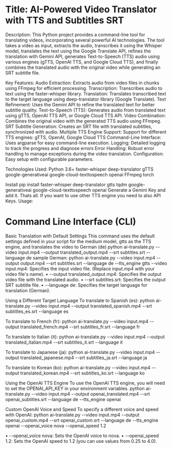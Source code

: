 <h1>Title: AI-Powered Video Translator with TTS and Subtitles SRT</h1>

Description:
This Python project provides a command-line tool for translating videos, incorporating several powerful AI technologies. The tool takes a video as input, extracts the audio, transcribes it using the Whisper model, translates the text using the Google Translate API, refines the translation with Gemini API, generates Text-to-Speech (TTS) audio using various engines (gTTS, OpenAI TTS, and Google Cloud TTS), and finally combines the translated audio with the original video while generating an SRT subtitle file.

Key Features:
    Audio Extraction: Extracts audio from video files in chunks using FFmpeg for efficient processing.
    Transcription: Transcribes audio to text using the faster-whisper library.
    Translation: Translates transcribed text to the target language using deep-translator library (Google Translate).
    Text Refinement: Uses the Gemini API to refine the translated text for better subtitle quality.
    Text-to-Speech (TTS): Generates audio from translated text using gTTS, OpenAI TTS API, or Google Cloud TTS API.
    Video Combination: Combines the original video with the generated TTS audio using FFmpeg.
    SRT Subtitle Generation: Creates an SRT file with translated subtitles, synchronized with audio.
    Multiple TTS Engine Support: Support for different TTS engines: gTTS, OpenAI, Google Cloud TTS
    Command-Line Interface: Uses argparse for easy command-line execution.
    Logging: Detailed logging to track the progress and diagnose errors
    Error Handling: Robust error handling to manage exceptions during the video translation.
    Configuration: Easy setup with configurable parameters.

Technologies Used:
    Python 3.6+
    faster-whisper
    deep-translator
    gTTS
    google-generativeai
    google-cloud-texttospeech
    openai
    FFmpeg
    torch

Install
pip install faster-whisper deep-translator gtts tqdm google-generativeai google-cloud-texttospeech openai
Generate a Gemini Key and add it. Thats all. If you want to use other TTS engine you need to also API Keys.
Usage:

# Command Line Interface (CLI)

Basic Translation with Default Settings
This command uses the default settings defined in your script for the medium model, gtts as the TTS engine, and translates the video to German (de)
      python ai-translate.py --video input.mp4 --output translated_output.mp4 --srt subtitles.srt --language de
sample German: python ai-translate.py --video input.mp4 --output output.mp4 --srt subtitles.srt --language de --tts_engine gtts
    --video input.mp4: Specifies the input video file. (Replace input.mp4 with your video file's name).
•	--output translated_output.mp4: Specifies the output video file with the translated audio.
•	--srt subtitles.srt: Specifies the output SRT subtitle file.
•	--language de: Specifies the target language for translation (German).

Using a Different Target Language
To translate to Spanish (es):
      python ai-translate.py --video input.mp4 --output translated_spanish.mp4 --srt subtitles_es.srt --language es
    
To translate to French (fr):
      python ai-translate.py --video input.mp4 --output translated_french.mp4 --srt subtitles_fr.srt --language fr
    
To translate to Italian (it):
      python ai-translate.py --video input.mp4 --output translated_italian.mp4 --srt subtitles_it.srt --language it
    
To translate to Japanese (ja):
      python ai-translate.py --video input.mp4 --output translated_japanese.mp4 --srt subtitles_ja.srt --language ja
    
To translate to Korean (ko):
      python ai-translate.py --video input.mp4 --output translated_korean.mp4 --srt subtitles_ko.srt --language ko
    
Using the OpenAI TTS Engine
To use the OpenAI TTS engine, you will need to set the OPENAI_API_KEY in your environment variables.
      python ai-translate.py --video input.mp4 --output openai_translated.mp4 --srt openai_subtitles.srt --language de --tts_engine openai
    
Custom OpenAI Voice and Speed
To specify a different voice and speed with OpenAI:
      python ai-translate.py --video input.mp4 --output openai_custom.mp4 --srt openai_custom.srt --language de --tts_engine openai --openai_voice nova --openai_speed 1.2
    
•	--openai_voice nova: Sets the OpenAI voice to nova.
•	--openai_speed 1.2: Sets the OpenAI speed to 1.2 (you can use values from 0.25 to 4.0).


